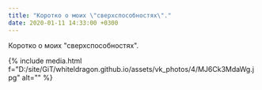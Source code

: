 ```yaml
---
title: "Коротко о моих \"сверхспособностях\"."
date: 2020-01-11 14:33:00 +0300
---
```


Коротко о моих "сверхспособностях".

{% include media.html f="D:/site/GiT/whiteldragon.github.io/assets/vk_photos/4/MJ6Ck3MdaWg.jpg" alt="" %}
